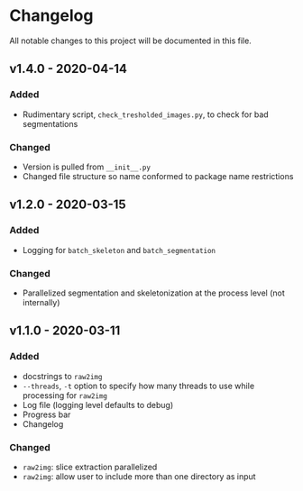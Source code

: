 # Changelog

All notable changes to this project will be documented in this file.

## v1.4.0 - 2020-04-14

### Added

- Rudimentary script, `check_tresholded_images.py`, to check for bad segmentations

### Changed

- Version is pulled from `__init__.py`
- Changed file structure so name conformed to package name restrictions

## v1.2.0 - 2020-03-15

### Added

- Logging for `batch_skeleton` and `batch_segmentation`

### Changed

- Parallelized segmentation and skeletonization at the process level (not internally)

## v1.1.0 - 2020-03-11

### Added

- docstrings to `raw2img`
- `--threads`, `-t` option to specify how many threads to use while processing for `raw2img`
- Log file (logging level defaults to debug)
- Progress bar
- Changelog

### Changed

- `raw2img`: slice extraction parallelized
- `raw2img`: allow user to include more than one directory as input